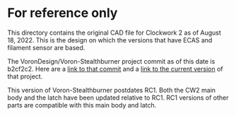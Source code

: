 # For reference only

This directory contains the original CAD file for Clockwork 2 as of August 18, 2022.
This is the design on which the versions that have ECAS and filament sensor are based.

The VoronDesign/Voron-Stealthburner project commit as of this date is b2cf2c2. Here 
are a [link to that commit](https://github.com/VoronDesign/Voron-Stealthburner/tree/b2cf2c2c0436d734181688ae3019b9dffb835b8b) 
and a [link to the current version](https://github.com/VoronDesign/Voron-Stealthburner) 
of that project.

This version of Voron-Stealthburner postdates RC1. Both the CW2 main body and the 
latch have been updated relative to RC1. RC1 versions of other parts are compatible with
this main body and latch.
